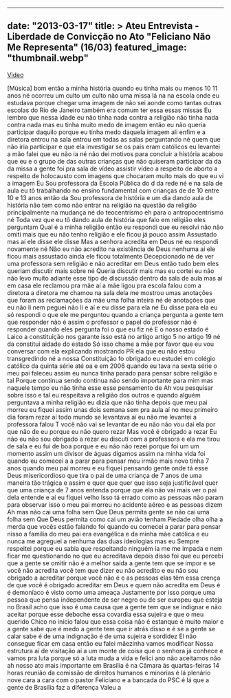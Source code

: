 
---
date: "2013-03-17"
title: > 
    Ateu Entrevista - Liberdade de Convicção no Ato "Feliciano Não Me Representa" (16/03)
featured_image: "thumbnail.webp"
---

[Video](https://www.youtube.com/watch?v=SRGidoBInKU)

[Música]
bom então a minha história quando eu
tinha mais ou menos 10 11 anos né
ocorreu um culto um culto não uma missa
lá na na escola onde eu estudava porque
chegar uma imagem de não sei aonde como
tantas outras escolas do Rio de Janeiro
também era comum ter essa essas missas
Eu lembro que nessa idade eu não tinha
nada contra a religião não tinha nada
contra nada mas eu tinha muito medo de
imagem então eu não queria participar
daquilo porque eu tinha medo daquela
imagem ali enfim e a diretora entrou na
sala entrou em todas as salas
perguntando né quem que não iria
participar e que ela investigar se os
pais eram católicos eu levantei a mão
falei que eu não ia né não dei motivos
para concluir a história acabou que eu e
o grupo de das outras crianças que não
quiseram participar da da da missa a
gente foi pra sala de vídeo assistir
vídeo a respeito de aborto a respeito de
holocausto com imagens que chocaram
muito mais do que eu vi a
imagem Eu Sou professora da Escola
Pública do d da rede né e na sala de
aula eu tô trabalhando no ensino
fundamental com crianças de de 10 entre
10 e 13 anos então da Sou professora de
história e um dia dando aula de
história não tem como não entrar na
religião na questão da religião
principalmente na mudança né do
teocentrismo eh para o
antropocentrismo né Toda vez que eu tô
dando aula de história que falo em
religião eles perguntam Qual é a minha
religião então eu respondi que eu
resolvi não não omiti mais que eu não
tenho religião e ele ficou já pouco
assim
Assustado mas aí ele disse ele disse Mas
a senhora acredita em Deus né eu
respondi novamente né Não eu não
acredito na existência de Deus nenhuma
aí ele ficou mais assustado ainda ele
ficou
totalmente Decepcionado né de ver uma
professora sem religião e não acreditar
em Deus então tudo bem eles queriam
discutir mais sobre né Queria discutir
mais mas eu cortei eu não não levo muito
adiante esse tipo de discussão dentro da
sala de aula mas aí em casa ele reclamou
pra mãe aí a mãe ligou pra escola falou
com a diretora a diretora me chamou na
sala dela me mostrou umas anotações que
foram as reclamações da mãe uma folha
inteira né de anotações que eu não li
nem peguei não li e aí e eu disse para
ela né Eu disse para ela eu só respondi
o que ele me perguntou quando a criança
pergunta a gente tem que responder não é
assim o professor o papel do professor
não é responder quando eles pergunta foi
o que eu fiz né E o nosso estado é Laico
a constituição nos garante isso está no
artigo artigo 5 no artigo 19 né da
constitui aidade do estado Só isso chame
a mãe por favor que eu vou conversar com
ela explicando mostrando PR ela que eu
não estou transgredindo né a nossa
Constituição
fo
obrigado eu estudei em colégio católico
da quinta série até oa e em 2006 quando
eu tava na sexta série o meu pai
faleceu assim eu nunca tinha parado para
pensar sobre religião e tal Porque
continua sendo continua não sendo
importante para mim mas naquele tempo eu
não tinha esse esse pensamento de Ah vou
pesquisar sobre isso e tal eu respeitava
a religião dos outros e quando alguém
perguntava a minha religião eu dizia que
não tinha depois que meu pai morreu eu
fiquei assim unas dois semana sem pra
aula aí no meu primeiro dia foram rezar
aí todo mundo se levantava aí eu não me
levantei a professora falou T você não
vai se levantar de eu não não vou daí
ela por que não de eu porque eu não
quero rezar Mas você é obrigado a rezar
Eu não eu não sou obrigado a rezar eu
discuti com a professora e ela me tirou
de sala e eu fui de boa porque e eu não
não rezei porque foi um um momento assim
um divisor de águas digamos assim na
minha vida foi quando eu comecei a a
parar para pensar meu irmão mais novo
tinha 7 anos quando meu pai morreu e eu
fiquei pensando gente onde tá esse Deus
misericordioso que tira o pai de uma
criança de 7 anos de uma maneira tão
trágica e assim
e quer que quer que isso seja
justificável quer que uma criança de 7
anos entenda porque que ela não vai mais
ver o pai dela entende e aí eu fiquei
velho Isso tá errado como as pessoas não
param para observar isso o meu pai
morreu no acidente aéreo e as pessoas
dizem Ah mas não cai uma folha sem Que
Deus permita gente se não cai uma folha
sem Que Deus permita como cai um
avião tenham Piedade olha olha a merda
que vocês estão falando
foi quando eu comecei a parar para
pensar nisso a família do meu pai era
evangélica e da minha mãe católica e eu
nunca me agreguei a nenhuma das duas
ideologias mas eu Sempre respeitei
porque eu sabia que respeitando ninguém
ia me me impada e nem ficar me
questionando no que eu acreditava depois
disso foi que eu percebi que a gente se
omitir não é a melhor saída a gente tem
que se impor e se você não acredita você
tem que dizer eu não acredito e eu não
sou obrigado a acreditar porque você não
é e as pessoas elas têm essa crença de
que você é obrigado acreditar em Deus e
quem não acredita em Deus é é demoníaco
é visto como uma ameaça Justamente por
isso porque uma pessoa que
pensa independente de ser negro ou de
ser europeu que esteja no Brasil acho
que isso é uma causa que a gente tem que
se indignar e não aceitar porque esse
deboche essa covardia essa sujeira e que
o meu querido Chico no início falou que
essa coisa não é estanque é muito maior
e a gente sabe que é medo a gente tem
que ir atrás disso e é se a gente se
calar sabe é de uma indignação é de uma
sujeira e sordidez El não consegue ficar
em casa então eu falei mãezinha vamos
modificar Nossa estrutura aí de
visitação aí a um monte de coisa que o
senhora já conhece e vamos pra luta
porque só a luta muda a vida e felici
ano não aceitamos não
ah nosso ato mais importante em Brasília
é na Câmara às quartas-feiras 14 horas
reunião da comissão de direitos humanos
e minorias é lá plenário nove cara a
cara com o pastor Feliciano e a bancada
do PSC é lá que a gente de Brasília faz
a diferença Valeu
a
